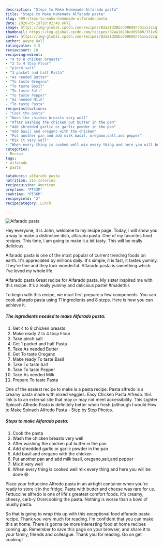 ```yaml
---
description: "Steps to Make Homemade Alfarado pasta"
title: "Steps to Make Homemade Alfarado pasta"
slug: 499-steps-to-make-homemade-alfarado-pasta
date: 2020-05-19T10:02:40.667Z
image: https://img-global.cpcdn.com/recipes/82aa1d28bcd09689/751x532cq70/alfarado-pasta-recipe-main-photo.jpg
thumbnail: https://img-global.cpcdn.com/recipes/82aa1d28bcd09689/751x532cq70/alfarado-pasta-recipe-main-photo.jpg
cover: https://img-global.cpcdn.com/recipes/82aa1d28bcd09689/751x532cq70/alfarado-pasta-recipe-main-photo.jpg
author: Wayne Hall
ratingvalue: 4.5
reviewcount: 10
recipeingredient:
- "4 to 8 chicken breasts"
- "2 to 4 tbsp Flour"
- "pinch salt"
- "1 packet and half Pasta"
- "As needed Butter"
- "To taste Oregano"
- "To taste Basil"
- "To taste Salt"
- "To taste Pepper"
- "As needed Milk"
- "To taste Pasta"
recipeinstructions:
- "Cook the pasta"
- "Wash the chicken breasts very well"
- "After washing the chicken put butter in the pan"
- "Add shredded garlic or garlic powder in the pan"
- "Add basil and oregano with the chicken"
- "Put another pan and add milk basil, oregano,salt,and pepper"
- "Mix it very well"
- "When every thing is cooked well mix every thing and here you will be done 😄"
categories:
- Recipe
tags:
- alfarado
- pasta

katakunci: alfarado pasta 
nutrition: 215 calories
recipecuisine: American
preptime: "PT33M"
cooktime: "PT36M"
recipeyield: "2"
recipecategory: Lunch

---
```



![Alfarado pasta](https://img-global.cpcdn.com/recipes/82aa1d28bcd09689/751x532cq70/alfarado-pasta-recipe-main-photo.jpg)

Hey everyone, it is John, welcome to my recipe page. Today, I will show you a way to make a distinctive dish, alfarado pasta. One of my favorites food recipes. This time, I am going to make it a bit tasty. This will be really delicious.

Alfarado pasta is one of the most popular of current trending foods on earth. It's appreciated by millions daily. It's simple, it is fast, it tastes yummy. They're fine and they look wonderful. Alfarado pasta is something which I've loved my whole life.

Alfarado pasta Great recipe for Alfarado pasta. My sister inspired me with this recipe. It&#39;s a really yummy and delicious paste! #madethis


To begin with this recipe, we must first prepare a few components. You can cook alfarado pasta using 11 ingredients and 8 steps. Here is how you can achieve it.

<!--inarticleads1-->

##### The ingredients needed to make Alfarado pasta:

1. Get 4 to 8 chicken breasts
1. Make ready 2 to 4 tbsp Flour
1. Take pinch salt
1. Get 1 packet and half Pasta
1. Take As needed Butter
1. Get To taste Oregano
1. Make ready To taste Basil
1. Take To taste Salt
1. Take To taste Pepper
1. Take As needed Milk
1. Prepare To taste Pasta


One of the easiest recipe to make is a pasta recipe. Pasta alfredo is a creamy pasta made with mixed veggies. Easy Chicken Pasta Alfredo. this link is to an external site that may or may not meet accessibility. This Lighter Spinach Alfredo Pasta is definitely better when fresh (although I would How to Make Spinach Alfredo Pasta - Step by Step Photos. 

<!--inarticleads2-->

##### Steps to make Alfarado pasta:

1. Cook the pasta
1. Wash the chicken breasts very well
1. After washing the chicken put butter in the pan
1. Add shredded garlic or garlic powder in the pan
1. Add basil and oregano with the chicken
1. Put another pan and add milk basil, oregano,salt,and pepper
1. Mix it very well
1. When every thing is cooked well mix every thing and here you will be done 😄


Place your fettuccine Alfredo pasta in an airtight container when you&#39;re ready to store it in the fridge. Pasta with butter and cheese was rare for us. Fettuccine alfredo is one of life&#39;s greatest comfort foods. It&#39;s creamy, cheesy, carb-y Overcooking the pasta. Nothing is worse than a bowl of mushy pasta. 

So that is going to wrap this up with this exceptional food alfarado pasta recipe. Thank you very much for reading. I'm confident that you can make this at home. There is gonna be more interesting food at home recipes coming up. Remember to save this page on your browser, and share it to your family, friends and colleague. Thank you for reading. Go on get cooking!
